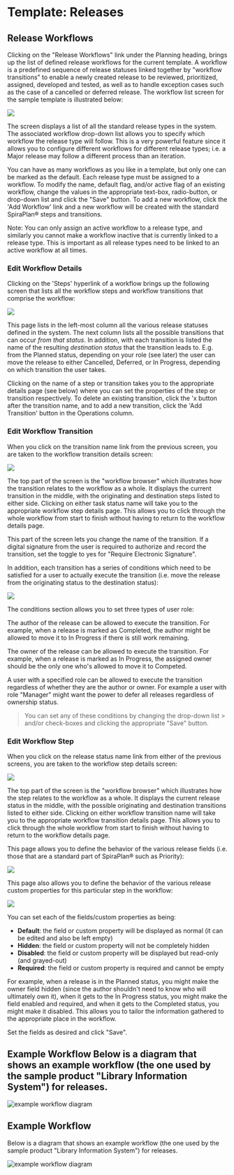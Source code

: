 # Template: Releases


## Release Workflows

Clicking on the "Release Workflows" link under the Planning heading, brings up the list of defined release workflows for the current template. A workflow is a predefined sequence of release statuses linked together by "workflow transitions" to enable a newly created release to be reviewed, prioritized, assigned, developed and tested, as well as to handle exception cases such as the case of a cancelled or deferred release. The workflow list screen for the sample template is illustrated below:

![](img/Template_Releases_121.png)

The screen displays a list of all the standard release types in the system. The associated workflow drop-down list allows you to specify which workflow the release type will follow. This is a very powerful feature since it allows you to configure different workflows for different release types; i.e. a Major release may follow a different process than an iteration.

You can have as many workflows as you like in a template, but only one can be marked as the default. Each release type must be assigned to a workflow. To modify the name, default flag, and/or active flag of an existing workflow, change the values in the appropriate text-box, radio-button, or drop-down list and click the "Save" button. To add a new workflow, click the 'Add Workflow' link and a new workflow will be created with the standard SpiraPlan® steps and transitions.

Note: You can only assign an active workflow to a release type, and similarly you cannot make a workflow inactive that is currently linked to a release type. This is important as all release types need to be linked to an active workflow at all times.


### Edit Workflow Details

Clicking on the 'Steps' hyperlink of a workflow brings up the following screen that lists all the workflow steps and workflow transitions that comprise the workflow:

![](img/Template_Releases_122.png)

This page lists in the left-most column all the various release statuses defined in the system. The next column lists all the possible transitions that can occur *from that status*. In addition, with each transition is listed the name of the resulting *destination status* that the transition leads to. E.g. from the Planned status, depending on your role (see later) the user can move the release to either Cancelled, Deferred, or In Progress, depending on which transition the user takes.

Clicking on the name of a step or transition takes you to the appropriate details page (see below) where you can set the properties of the step or transition respectively. To delete an existing transition, click the 'x button after the transition name, and to add a new transition, click the 'Add Transition' button in the Operations column.


### Edit Workflow Transition

When you click on the transition name link from the previous screen, you are taken to the workflow transition details screen:

![](img/Template_Releases_123.png)

The top part of the screen is the "workflow browser" which illustrates how the transition relates to the workflow as a whole. It displays the current transition in the middle, with the originating and destination steps listed to either side. Clicking on either task status name will take you to the appropriate workflow step details page. This allows you to click through the whole workflow from start to finish without having to return to the workflow details page.

This part of the screen lets you change the name of the transition. If a digital signature from the user is required to authorize and record the transition, set the toggle to yes for "Require Electronic Signature".

In addition, each transition has a series of conditions which need to be satisfied for a user to actually execute the transition (i.e. move the release from the originating status to the destination status):

![](img/Template_Releases_124.png)

The conditions section allows you to set three types of user role:

The author of the release can be allowed to execute the transition. For example, when a release is marked as Completed, the author might be allowed to move it to In Progress if there is still work remaining.

The owner of the release can be allowed to execute the transition. For example, when a release is marked as In Progress, the assigned owner should be the only one who's allowed to move it to Competed.

A user with a specified role can be allowed to execute the transition regardless of whether they are the author or owner. For example a user with role "Manager" might want the power to defer all releases regardless of ownership status.

> You can set any of these conditions by changing the drop-down list > and/or check-boxes and clicking the appropriate "Save" button.


### Edit Workflow Step

When you click on the release status name link from either of the previous screens, you are taken to the workflow step details screen:

![](img/Template_Releases_125.png)

The top part of the screen is the "workflow browser" which illustrates how the step relates to the workflow as a whole. It displays the current release status in the middle, with the possible originating and destination transitions listed to either side. Clicking on either workflow transition name will take you to the appropriate workflow transition details page. This allows you to click through the whole workflow from start to finish without having to return to the workflow details page.

This page allows you to define the behavior of the various release fields (i.e. those that are a standard part of SpiraPlan® such as Priority):

![](img/Template_Releases_126.png)

This page also allows you to define the behavior of the various release custom properties for this particular step in the workflow:

![](img/Template_Releases_127.png)

You can set each of the fields/custom properties as being:

- **Default**: the field or custom property will be displayed as normal (it can be edited and also be left empty)
- **Hidden**: the field or custom property will not be completely hidden
- **Disabled**: the field or custom property will be displayed but read-only (and grayed-out)
- **Required**: the field or custom property is required and cannot be empty

For example, when a release is in the Planned status, you might make the owner field hidden (since the author shouldn't need to know who will ultimately own it), when it gets to the In Progress status, you might make the field enabled and required, and when it gets to the Completed status, you might make it disabled. This allows you to tailor the information gathered to the appropriate place in the workflow.

Set the fields as desired and click "Save".


## Example Workflow Below is a diagram that shows an example workflow (the one used by the sample product "Library Information System") for releases.

![example workflow diagram](img/Template_Releases_WorkflowDiagram.png)


## Example Workflow
Below is a diagram that shows an example workflow (the one used by the sample product "Library Information System") for releases.

![example workflow diagram](img/Template_Releases_WorkflowDiagram.png)